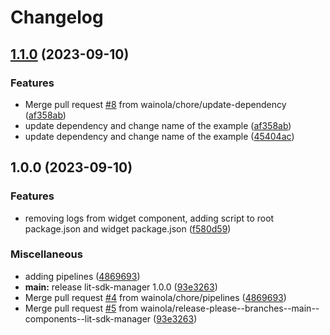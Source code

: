 # Changelog

## [1.1.0](https://github.com/wainola/widget-lit/compare/lit-widget-v1.0.0...lit-widget-v1.1.0) (2023-09-10)


### Features

* Merge pull request [#8](https://github.com/wainola/widget-lit/issues/8) from wainola/chore/update-dependency ([af358ab](https://github.com/wainola/widget-lit/commit/af358abb8b45a52068ff6976fdcd9e8e7040162c))
* update dependency and change name of the example ([af358ab](https://github.com/wainola/widget-lit/commit/af358abb8b45a52068ff6976fdcd9e8e7040162c))
* update dependency and change name of the example ([45404ac](https://github.com/wainola/widget-lit/commit/45404acc783d813d2811b4859047ce8d608e4d52))

## 1.0.0 (2023-09-10)


### Features

* removing logs from widget component, adding script to root package.json and widget package.json ([f580d59](https://github.com/wainola/widget-lit/commit/f580d598dda40ebd96716bf927298f55f42d470a))


### Miscellaneous

* adding pipelines ([4869693](https://github.com/wainola/widget-lit/commit/4869693eaee67f5c67956f5560a33fb9be783a84))
* **main:** release lit-sdk-manager 1.0.0 ([93e3263](https://github.com/wainola/widget-lit/commit/93e32633449ebad4601c49878597de036e57da21))
* Merge pull request [#4](https://github.com/wainola/widget-lit/issues/4) from wainola/chore/pipelines ([4869693](https://github.com/wainola/widget-lit/commit/4869693eaee67f5c67956f5560a33fb9be783a84))
* Merge pull request [#5](https://github.com/wainola/widget-lit/issues/5) from wainola/release-please--branches--main--components--lit-sdk-manager ([93e3263](https://github.com/wainola/widget-lit/commit/93e32633449ebad4601c49878597de036e57da21))
